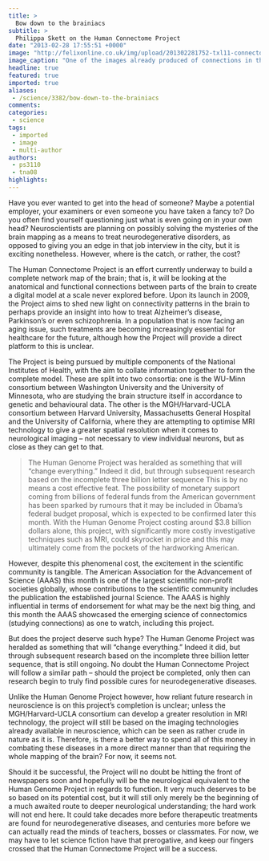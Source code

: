 ```yaml
---
title: >
  Bow down to the brainiacs
subtitle: >
  Philippa Skett on the Human Connectome Project
date: "2013-02-28 17:55:51 +0000"
image: "http://felixonline.co.uk/img/upload/201302281752-txl11-connectome2.jpg"
image_caption: "One of the images already produced of connections in the brain"
headline: true
featured: true
imported: true
aliases:
 - /science/3382/bow-down-to-the-brainiacs
comments:
categories:
 - science
tags:
 - imported
 - image
 - multi-author
authors:
 - ps3110
 - tna08
highlights:
---
```


Have you ever wanted to get into the head of someone? Maybe a potential employer, your examiners or even someone you have taken a fancy to? Do you often find yourself questioning just what is even going on in your own head? Neuroscientists are planning on possibly solving the mysteries of the brain mapping as a means to treat neurodegenerative disorders, as opposed to giving you an edge in that job interview in the city, but it is exciting nonetheless. However, where is the catch, or rather, the cost?

The Human Connectome Project is an effort currently underway to build a complete network map of the brain; that is, it will be looking at the anatomical and functional connections between parts of the brain to create a digital model at a scale never explored before. Upon its launch in 2009, the Project aims to shed new light on connectivity patterns in the brain to perhaps provide an insight into how to treat Alzheimer’s disease, Parkinson’s or even schizophrenia. In a population that is now facing an aging issue, such treatments are becoming increasingly essential for healthcare for the future, although how the Project will provide a direct platform to this is unclear.

The Project is being pursued by multiple components of the National Institutes of Health, with the aim to collate information together to form the complete model. These are split into two consortia: one is the WU-Minn consortium between Washington University and the University of Minnesota, who are studying the brain structure itself in accordance to genetic and behavioural data. The other is the MGH/Harvard-UCLA consortium between Harvard University, Massachusetts General Hospital and the University of California, where they are attempting to optimise MRI technology to give a greater spatial resolution when it comes to neurological imaging – not necessary to view individual neurons, but as close as they can get to that.
> The Human Genome Project was heralded as something that will “change everything.” Indeed it did, but through subsequent research based on the incomplete three billion letter sequence
This is by no means a cost effective feat. The possibility of monetary support coming from billions of federal funds from the American government has been sparked by rumours that it may be included in Obama’s federal budget proposal, which is expected to be confirmed later this month. With the Human Genome Project costing around $3.8 billion dollars alone, this project, with significantly more costly investigative techniques such as MRI, could skyrocket in price and this may ultimately come from the pockets of the hardworking American.

However, despite this phenomenal cost, the excitement in the scientific community is tangible. The American Association for the Advancement of Science (AAAS) this month is one of the largest scientific non-profit societies globally, whose contributions to the scientific community includes the publication the established journal Science. The AAAS is highly influential in terms of endorsement for what may be the next big thing, and this month the AAAS showcased the emerging science of connectomics (studying connections) as one to watch, including this project.

But does the project deserve such hype? The Human Genome Project was heralded as something that will “change everything.” Indeed it did, but through subsequent research based on the incomplete three billion letter sequence, that is still ongoing. No doubt the Human Connectome Project will follow a similar path – should the project be completed, only then can research begin to truly find possible cures for neurodegenerative diseases.

Unlike the Human Genome Project however, how reliant future research in neuroscience is on this project’s completion is unclear; unless the MGH/Harvard-UCLA consortium can develop a greater resolution in MRI technology, the project will still be based on the imaging technologies already available in neuroscience, which can be seen as rather crude in nature as it is. Therefore, is there a better way to spend all of this money in combating these diseases in a more direct manner than that requiring the whole mapping of the brain? For now, it seems not.

Should it be successful, the Project will no doubt be hitting the front of newspapers soon and hopefully will be the neurological equivalent to the Human Genome Project in regards to function. It very much deserves to be so based on its potential cost, but it will still only merely be the beginning of a much awaited route to deeper neurological understanding; the hard work will not end here. It could take decades more before therapeutic treatments are found for neurodegenerative diseases, and centuries more before we can actually read the minds of teachers, bosses or classmates. For now, we may have to let science fiction have that prerogative, and keep our fingers crossed that the Human Connectome Project will be a success.
